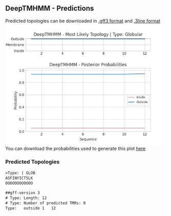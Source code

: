 ## DeepTMHMM - Predictions
Predicted topologies can be downloaded in [.gff3 format](TMRs.gff3) and [.3line format](predicted_topologies.3line)
![picture](plot.png)
You can download the probabilities used to generate this plot [here](Type:_probs.csv)
### Predicted Topologies
```
>Type: | GLOB
ASFINYICTSLK
OOOOOOOOOOOO

```


```
##gff-version 3
# Type: Length: 12
# Type: Number of predicted TMRs: 0
Type:	outside	1	12				

```
